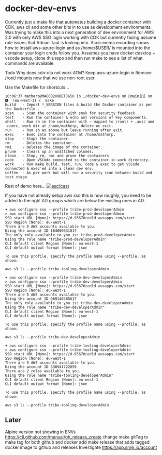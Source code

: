 # docker-dev-envs
Currently just a make file that automates building a docker container with CDK, aws cli and some other bits in to use as development environments.
Was trying to make this into a next generation of dev environment for AWS 2.0 with only AWS SSO login working with CDK but currently facing assume role issues that Adrian Taut is looking into.
Asciicinema recording shows how to install aws-azure-login and as /home/$USER/ is mounted into the container your login creds follow you.
Assumes you have docker desktop + vscode setup, clone this repo and then run make to see a list of what commands are available.

Todo
   Why does cdn-dia not work ATM?
   Keep aws-azure-login in
   Remove /root/ mounts now that we use non-root user.

Use the Makefile for shortcuts...
```
10:06:37 matherp@MACC02X9DETJG5H in …/docker-dev-envs on 🌱main[📝] on 🅰  (eu-west-1) ✗  make
build   - Import *_VERSION files & build the Docker container as per the Dockerfile .
scan    - Scan the container with snyk for security feedback.
test    - Run the container & echo out versions of key components.
shell   - Run sh in the container with ~ mapped to /root/ + .aws/ and .npmrc, work dir at /home/matherp, delete on exit.
run     - Run sh as above but leave running after exit.
exec    - Exec into the container at /home/matherp.
stop    - Stops the container.
rm      - Deletes the container.
rmi     - Deletes the image of the container.
prune   - Clears up an unattched volumes.
clean   - Stop, rm, rmi and prune the containers.
code    - Open VSCode connected to the container in work directory.
work    - Run make build, test, run, code & exec to get VSCode connected & exec'ed into a clean dev env.
coffee  - As per work but will run a security scan between build and test stage.
```

Rest of demo here...
[![asciicast](https://asciinema.org/a/484866.svg)](https://asciinema.org/a/484866)

If you have not already setup aws sso this is how roughly, you need to be added to the right AD groups which are below the existing ones in AD.

```
➜ aws configure sso --profile tribe-prod-developerAdmin
> aws configure sso --profile tribe-prod-developerAdmin
SSO start URL [None]: https://d-93670ced1d.awsapps.com/start
SSO Region [None]: eu-west-1
There are 5 AWS accounts available to you.
Using the account ID 184009931817
The only role available to you is: tribe-prod-developerAdmin
Using the role name "tribe-prod-developerAdmin"
CLI default client Region [None]: eu-west-1
CLI default output format [None]: json

To use this profile, specify the profile name using --profile, as shown:

aws s3 ls --profile tribe-tooling-developerAdmin

➜ aws configure sso --profile tribe-dev-developerAdmin
> aws configure sso --profile tribe-dev-developerAdmin
SSO start URL [None]: https://d-93670ced1d.awsapps.com/start
SSO Region [None]: eu-west-1
There are 5 AWS accounts available to you.
Using the account ID 069140385617
The only role available to you is: tribe-dev-developerAdmin
Using the role name "tribe-dev-developerAdmin"
CLI default client Region [None]: eu-west-1
CLI default output format [None]: json

To use this profile, specify the profile name using --profile, as shown:

aws s3 ls --profile tribe-dev-developerAdmin

➜ aws configure sso --profile tribe-tooling-developerAdmin
> aws configure sso --profile tribe-tooling-developerAdmin
SSO start URL [None]: https://d-93670ced1d.awsapps.com/start
SSO Region [None]: eu-west-1
There are 5 AWS accounts available to you.
Using the account ID 330941722859
There are 2 roles available to you.
Using the role name "tribe-tooling-developerAdmin"
CLI default client Region [None]: eu-west-1
CLI default output format [None]: json

To use this profile, specify the profile name using --profile, as shown:

aws s3 ls --profile tribe-tooling-developerAdmin
```

## Later
Alpine version not showing in ENVs
https://cli.github.com/manual/gh_release_create
change make gitTag to make tag for both github and docker
add make release that adds tagged docker image to github and releases
Investigate https://app.snyk.io/account
